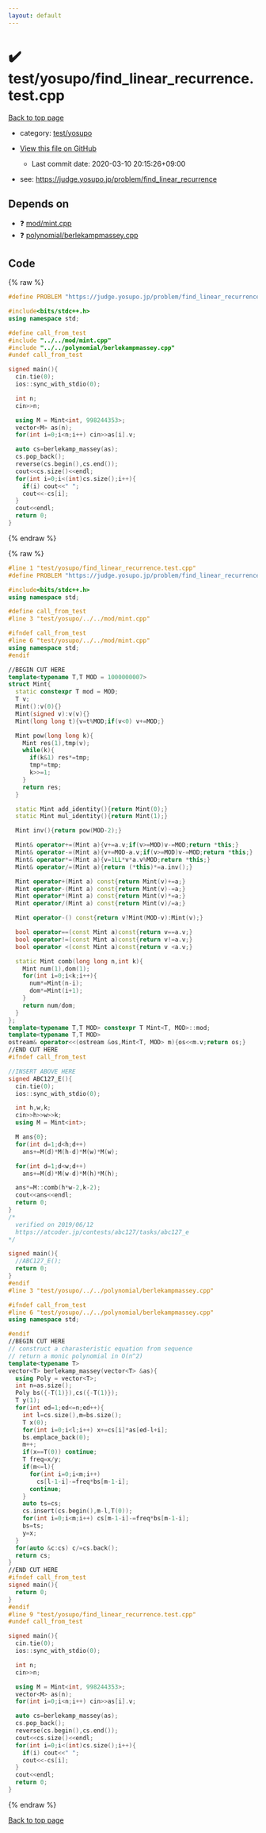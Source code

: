 ```yaml
---
layout: default
---
```


<!-- mathjax config similar to math.stackexchange -->
<script type="text/javascript" async
  src="https://cdnjs.cloudflare.com/ajax/libs/mathjax/2.7.5/MathJax.js?config=TeX-MML-AM_CHTML">
</script>
<script type="text/x-mathjax-config">
  MathJax.Hub.Config({
    TeX: { equationNumbers: { autoNumber: "AMS" }},
    tex2jax: {
      inlineMath: [ ['$','$'] ],
      processEscapes: true
    },
    "HTML-CSS": { matchFontHeight: false },
    displayAlign: "left",
    displayIndent: "2em"
  });
</script>

<script type="text/javascript" src="https://cdnjs.cloudflare.com/ajax/libs/jquery/3.4.1/jquery.min.js"></script>
<script src="https://cdn.jsdelivr.net/npm/jquery-balloon-js@1.1.2/jquery.balloon.min.js" integrity="sha256-ZEYs9VrgAeNuPvs15E39OsyOJaIkXEEt10fzxJ20+2I=" crossorigin="anonymous"></script>
<script type="text/javascript" src="../../../assets/js/copy-button.js"></script>
<link rel="stylesheet" href="../../../assets/css/copy-button.css" />


# :heavy_check_mark: test/yosupo/find_linear_recurrence.test.cpp

<a href="../../../index.html">Back to top page</a>

* category: <a href="../../../index.html#0b58406058f6619a0f31a172defc0230">test/yosupo</a>
* <a href="{{ site.github.repository_url }}/blob/master/test/yosupo/find_linear_recurrence.test.cpp">View this file on GitHub</a>
    - Last commit date: 2020-03-10 20:15:26+09:00


* see: <a href="https://judge.yosupo.jp/problem/find_linear_recurrence">https://judge.yosupo.jp/problem/find_linear_recurrence</a>


## Depends on

* :question: <a href="../../../library/mod/mint.cpp.html">mod/mint.cpp</a>
* :question: <a href="../../../library/polynomial/berlekampmassey.cpp.html">polynomial/berlekampmassey.cpp</a>


## Code

<a id="unbundled"></a>
{% raw %}
```cpp
#define PROBLEM "https://judge.yosupo.jp/problem/find_linear_recurrence"

#include<bits/stdc++.h>
using namespace std;

#define call_from_test
#include "../../mod/mint.cpp"
#include "../../polynomial/berlekampmassey.cpp"
#undef call_from_test

signed main(){
  cin.tie(0);
  ios::sync_with_stdio(0);

  int n;
  cin>>n;

  using M = Mint<int, 998244353>;
  vector<M> as(n);
  for(int i=0;i<n;i++) cin>>as[i].v;

  auto cs=berlekamp_massey(as);
  cs.pop_back();
  reverse(cs.begin(),cs.end());
  cout<<cs.size()<<endl;
  for(int i=0;i<(int)cs.size();i++){
    if(i) cout<<" ";
    cout<<-cs[i];
  }
  cout<<endl;
  return 0;
}

```
{% endraw %}

<a id="bundled"></a>
{% raw %}
```cpp
#line 1 "test/yosupo/find_linear_recurrence.test.cpp"
#define PROBLEM "https://judge.yosupo.jp/problem/find_linear_recurrence"

#include<bits/stdc++.h>
using namespace std;

#define call_from_test
#line 3 "test/yosupo/../../mod/mint.cpp"

#ifndef call_from_test
#line 6 "test/yosupo/../../mod/mint.cpp"
using namespace std;
#endif

//BEGIN CUT HERE
template<typename T,T MOD = 1000000007>
struct Mint{
  static constexpr T mod = MOD;
  T v;
  Mint():v(0){}
  Mint(signed v):v(v){}
  Mint(long long t){v=t%MOD;if(v<0) v+=MOD;}

  Mint pow(long long k){
    Mint res(1),tmp(v);
    while(k){
      if(k&1) res*=tmp;
      tmp*=tmp;
      k>>=1;
    }
    return res;
  }

  static Mint add_identity(){return Mint(0);}
  static Mint mul_identity(){return Mint(1);}

  Mint inv(){return pow(MOD-2);}

  Mint& operator+=(Mint a){v+=a.v;if(v>=MOD)v-=MOD;return *this;}
  Mint& operator-=(Mint a){v+=MOD-a.v;if(v>=MOD)v-=MOD;return *this;}
  Mint& operator*=(Mint a){v=1LL*v*a.v%MOD;return *this;}
  Mint& operator/=(Mint a){return (*this)*=a.inv();}

  Mint operator+(Mint a) const{return Mint(v)+=a;}
  Mint operator-(Mint a) const{return Mint(v)-=a;}
  Mint operator*(Mint a) const{return Mint(v)*=a;}
  Mint operator/(Mint a) const{return Mint(v)/=a;}

  Mint operator-() const{return v?Mint(MOD-v):Mint(v);}

  bool operator==(const Mint a)const{return v==a.v;}
  bool operator!=(const Mint a)const{return v!=a.v;}
  bool operator <(const Mint a)const{return v <a.v;}

  static Mint comb(long long n,int k){
    Mint num(1),dom(1);
    for(int i=0;i<k;i++){
      num*=Mint(n-i);
      dom*=Mint(i+1);
    }
    return num/dom;
  }
};
template<typename T,T MOD> constexpr T Mint<T, MOD>::mod;
template<typename T,T MOD>
ostream& operator<<(ostream &os,Mint<T, MOD> m){os<<m.v;return os;}
//END CUT HERE
#ifndef call_from_test

//INSERT ABOVE HERE
signed ABC127_E(){
  cin.tie(0);
  ios::sync_with_stdio(0);

  int h,w,k;
  cin>>h>>w>>k;
  using M = Mint<int>;

  M ans{0};
  for(int d=1;d<h;d++)
    ans+=M(d)*M(h-d)*M(w)*M(w);

  for(int d=1;d<w;d++)
    ans+=M(d)*M(w-d)*M(h)*M(h);

  ans*=M::comb(h*w-2,k-2);
  cout<<ans<<endl;
  return 0;
}
/*
  verified on 2019/06/12
  https://atcoder.jp/contests/abc127/tasks/abc127_e
*/

signed main(){
  //ABC127_E();
  return 0;
}
#endif
#line 3 "test/yosupo/../../polynomial/berlekampmassey.cpp"

#ifndef call_from_test
#line 6 "test/yosupo/../../polynomial/berlekampmassey.cpp"
using namespace std;

#endif
//BEGIN CUT HERE
// construct a charasteristic equation from sequence
// return a monic polynomial in O(n^2)
template<typename T>
vector<T> berlekamp_massey(vector<T> &as){
  using Poly = vector<T>;
  int n=as.size();
  Poly bs({-T(1)}),cs({-T(1)});
  T y(1);
  for(int ed=1;ed<=n;ed++){
    int l=cs.size(),m=bs.size();
    T x(0);
    for(int i=0;i<l;i++) x+=cs[i]*as[ed-l+i];
    bs.emplace_back(0);
    m++;
    if(x==T(0)) continue;
    T freq=x/y;
    if(m<=l){
      for(int i=0;i<m;i++)
        cs[l-1-i]-=freq*bs[m-1-i];
      continue;
    }
    auto ts=cs;
    cs.insert(cs.begin(),m-l,T(0));
    for(int i=0;i<m;i++) cs[m-1-i]-=freq*bs[m-1-i];
    bs=ts;
    y=x;
  }
  for(auto &c:cs) c/=cs.back();
  return cs;
}
//END CUT HERE
#ifndef call_from_test
signed main(){
  return 0;
}
#endif
#line 9 "test/yosupo/find_linear_recurrence.test.cpp"
#undef call_from_test

signed main(){
  cin.tie(0);
  ios::sync_with_stdio(0);

  int n;
  cin>>n;

  using M = Mint<int, 998244353>;
  vector<M> as(n);
  for(int i=0;i<n;i++) cin>>as[i].v;

  auto cs=berlekamp_massey(as);
  cs.pop_back();
  reverse(cs.begin(),cs.end());
  cout<<cs.size()<<endl;
  for(int i=0;i<(int)cs.size();i++){
    if(i) cout<<" ";
    cout<<-cs[i];
  }
  cout<<endl;
  return 0;
}

```
{% endraw %}

<a href="../../../index.html">Back to top page</a>

